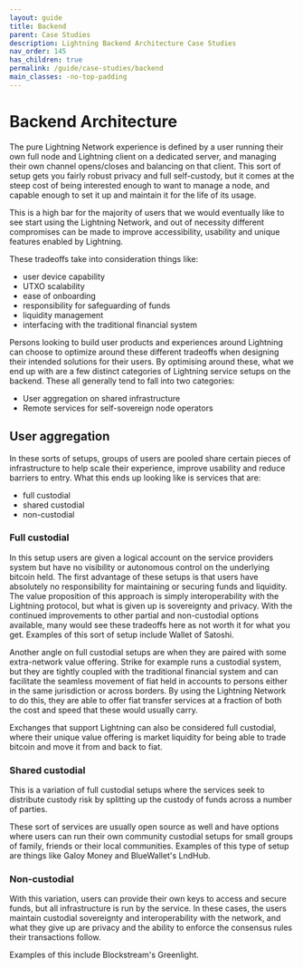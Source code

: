 ```yaml
---
layout: guide
title: Backend
parent: Case Studies
description: Lightning Backend Architecture Case Studies
nav_order: 145
has_children: true
permalink: /guide/case-studies/backend
main_classes: -no-top-padding
---
```


# Backend Architecture

The pure Lightning Network experience is defined by a user running their own full node and Lightning client on a dedicated server, and managing their own channel opens/closes and balancing on that client. This sort of setup gets you fairly robust privacy and full self-custody, but it comes at the steep cost of being interested enough to want to manage a node, and capable enough to set it up and maintain it for the life of its usage.

This is a high bar for the majority of users that we would eventually like to see start using the Lightning Network, and out of necessity different compromises can be made to improve accessibility, usability and unique features enabled by Lightning.

These tradeoffs take into consideration things like:
- user device capability
- UTXO scalability
- ease of onboarding
- responsibility for safeguarding of funds
- liquidity management
- interfacing with the traditional financial system

Persons looking to build user products and experiences around Lightning can choose to optimize around these different tradeoffs when designing their intended solutions for their users. By optimising around these, what we end up with are a few distinct categories of Lightning service setups on the backend. These all generally tend to fall into two categories:
- User aggregation on shared infrastructure
- Remote services for self-sovereign node operators

## User aggregation
In these sorts of setups, groups of users are pooled share certain pieces of infrastructure to help scale their experience, improve usability and reduce barriers to entry. What this ends up looking like is services that are:
- full custodial
- shared custodial
- non-custodial

### Full custodial

In this setup users are given a logical account on the service providers system but have no visibility or autonomous control on the underlying bitcoin held. The first advantage of these setups is that users have absolutely no responsibility for maintaining or securing funds and liquidity. The value proposition of this approach is simply interoperability with the Lightning protocol, but what is given up is sovereignty and privacy. With the continued improvements to other partial and non-custodial options available, many would see these tradeoffs here as not worth it for what you get. Examples of this sort of setup include Wallet of Satoshi.

Another angle on full custodial setups are when they are paired with some extra-network value offering. Strike for example runs a custodial system, but they are tightly coupled with the traditional financial system and can facilitate the seamless movement of fiat held in accounts to persons either in the same jurisdiction or across borders. By using the Lightning Network to do this, they are able to offer fiat transfer services at a fraction of both the cost and speed that these would usually carry.

Exchanges that support Lightning can also be considered full custodial, where their unique value offering is market liquidity for being able to trade bitcoin and move it from and back to fiat.

### Shared custodial

This is a variation of full custodial setups where the services seek to distribute custody risk by splitting up the custody of funds across a number of parties.

These sort of services are usually open source as well and have options where users can run their own community custodial setups for small groups of family, friends or their local communities. Examples of this type of setup are things like Galoy Money and BlueWallet's LndHub.

### Non-custodial

With this variation, users can provide their own keys to access and secure funds, but all infrastructure is run by the service. In these cases, the users maintain custodial sovereignty and interoperability with the network, and what they give up are privacy and the ability to enforce the consensus rules their transactions follow.

Examples of this include Blockstream's Greenlight.
